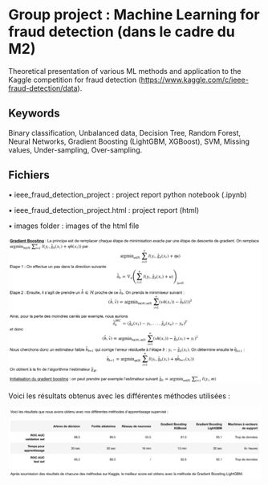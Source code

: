 # Group project : Machine Learning for fraud detection (dans le cadre du M2)

Theoretical presentation of various ML methods and application to the Kaggle competition for fraud detection (https://www.kaggle.com/c/ieee-fraud-detection/data).

## Keywords

Binary classification, Unbalanced data, Decision Tree, Random Forest, Neural Networks, Gradient Boosting (LightGBM, XGBoost), SVM, Missing values, Under-sampling, Over-sampling.

## Fichiers
 • ieee_fraud_detection_project : project report python notebook (.ipynb)
 
 • ieee_fraud_detection_project.html : project report (html)
  
 • images folder : images of the html file



![Gradient boosting explained](extract1.png)

Voici les résultats obtenus avec les différentes méthodes utilisées :

![Results](extract2.png)
